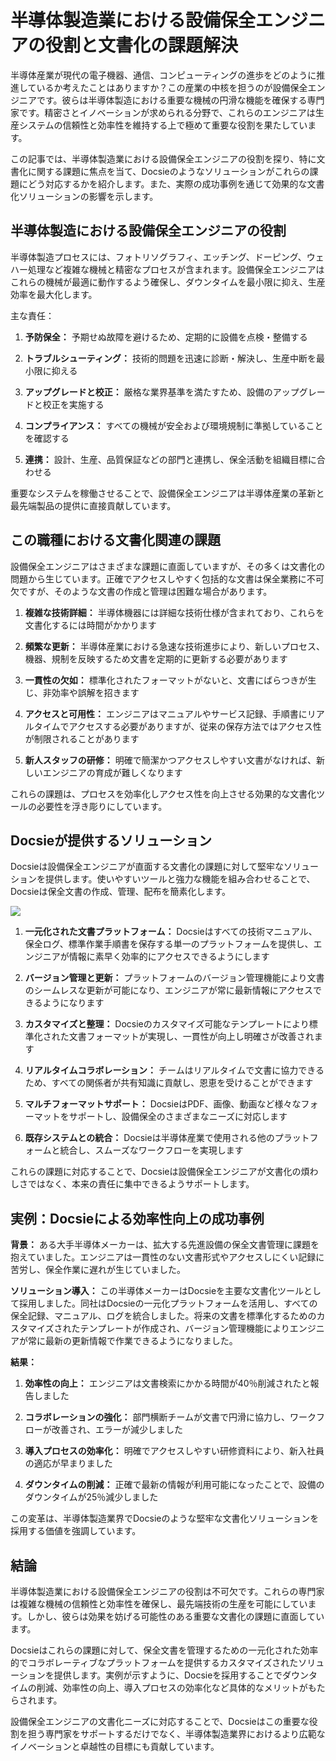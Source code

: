 # 半導体製造業における設備保全エンジニアの役割と文書化の課題解決

半導体産業が現代の電子機器、通信、コンピューティングの進歩をどのように推進しているか考えたことはありますか？この産業の中核を担うのが設備保全エンジニアです。彼らは半導体製造における重要な機械の円滑な機能を確保する専門家です。精密さとイノベーションが求められる分野で、これらのエンジニアは生産システムの信頼性と効率性を維持する上で極めて重要な役割を果たしています。

この記事では、半導体製造業における設備保全エンジニアの役割を探り、特に文書化に関する課題に焦点を当て、Docsieのようなソリューションがこれらの課題にどう対応するかを紹介します。また、実際の成功事例を通じて効果的な文書化ソリューションの影響を示します。

## 半導体製造における設備保全エンジニアの役割

半導体製造プロセスには、フォトリソグラフィ、エッチング、ドーピング、ウェハー処理など複雑な機械と精密なプロセスが含まれます。設備保全エンジニアはこれらの機械が最適に動作するよう確保し、ダウンタイムを最小限に抑え、生産効率を最大化します。

主な責任：

1. **予防保全：** 予期せぬ故障を避けるため、定期的に設備を点検・整備する

2. **トラブルシューティング：** 技術的問題を迅速に診断・解決し、生産中断を最小限に抑える

3. **アップグレードと校正：** 厳格な業界基準を満たすため、設備のアップグレードと校正を実施する

4. **コンプライアンス：** すべての機械が安全および環境規制に準拠していることを確認する

5. **連携：** 設計、生産、品質保証などの部門と連携し、保全活動を組織目標に合わせる

重要なシステムを稼働させることで、設備保全エンジニアは半導体産業の革新と最先端製品の提供に直接貢献しています。

## この職種における文書化関連の課題

設備保全エンジニアはさまざまな課題に直面していますが、その多くは文書化の問題から生じています。正確でアクセスしやすく包括的な文書は保全業務に不可欠ですが、そのような文書の作成と管理は困難な場合があります。

1. **複雑な技術詳細：** 半導体機器には詳細な技術仕様が含まれており、これらを文書化するには時間がかかります

2. **頻繁な更新：** 半導体産業における急速な技術進歩により、新しいプロセス、機器、規制を反映するため文書を定期的に更新する必要があります

3. **一貫性の欠如：** 標準化されたフォーマットがないと、文書にばらつきが生じ、非効率や誤解を招きます

4. **アクセスと可用性：** エンジニアはマニュアルやサービス記録、手順書にリアルタイムでアクセスする必要がありますが、従来の保存方法ではアクセス性が制限されることがあります

5. **新人スタッフの研修：** 明確で簡潔かつアクセスしやすい文書がなければ、新しいエンジニアの育成が難しくなります

これらの課題は、プロセスを効率化しアクセス性を向上させる効果的な文書化ツールの必要性を浮き彫りにしています。

## Docsieが提供するソリューション

Docsieは設備保全エンジニアが直面する文書化の課題に対して堅牢なソリューションを提供します。使いやすいツールと強力な機能を組み合わせることで、Docsieは保全文書の作成、管理、配布を簡素化します。

![](https://cdn.docsie.io/workspace_PxAvC1Uenuc7ad6H3/doc_wn84Jkoc6hIMTO2eE/file_Vyzz5xo721z1FTuRb/image_02d6bb1e-9192-fdba-359c-4a466d630223.jpg)

1. **一元化された文書プラットフォーム：** Docsieはすべての技術マニュアル、保全ログ、標準作業手順書を保存する単一のプラットフォームを提供し、エンジニアが情報に素早く効率的にアクセスできるようにします

2. **バージョン管理と更新：** プラットフォームのバージョン管理機能により文書のシームレスな更新が可能になり、エンジニアが常に最新情報にアクセスできるようになります

3. **カスタマイズと整理：** Docsieのカスタマイズ可能なテンプレートにより標準化された文書フォーマットが実現し、一貫性が向上し明確さが改善されます

4. **リアルタイムコラボレーション：** チームはリアルタイムで文書に協力できるため、すべての関係者が共有知識に貢献し、恩恵を受けることができます

5. **マルチフォーマットサポート：** DocsieはPDF、画像、動画など様々なフォーマットをサポートし、設備保全のさまざまなニーズに対応します

6. **既存システムとの統合：** Docsieは半導体産業で使用される他のプラットフォームと統合し、スムーズなワークフローを実現します

これらの課題に対応することで、Docsieは設備保全エンジニアが文書化の煩わしさではなく、本来の責任に集中できるようサポートします。

## 実例：Docsieによる効率性向上の成功事例

**背景：** ある大手半導体メーカーは、拡大する先進設備の保全文書管理に課題を抱えていました。エンジニアは一貫性のない文書形式やアクセスしにくい記録に苦労し、保全作業に遅れが生じていました。

**ソリューション導入：** この半導体メーカーはDocsieを主要な文書化ツールとして採用しました。同社はDocsieの一元化プラットフォームを活用し、すべての保全記録、マニュアル、ログを統合しました。将来の文書を標準化するためのカスタマイズされたテンプレートが作成され、バージョン管理機能によりエンジニアが常に最新の更新情報で作業できるようになりました。

**結果：**

1. **効率性の向上：** エンジニアは文書検索にかかる時間が40％削減されたと報告しました

2. **コラボレーションの強化：** 部門横断チームが文書で円滑に協力し、ワークフローが改善され、エラーが減少しました

3. **導入プロセスの効率化：** 明確でアクセスしやすい研修資料により、新入社員の適応が早まりました

4. **ダウンタイムの削減：** 正確で最新の情報が利用可能になったことで、設備のダウンタイムが25％減少しました

この変革は、半導体製造業界でDocsieのような堅牢な文書化ソリューションを採用する価値を強調しています。

## 結論

半導体製造業における設備保全エンジニアの役割は不可欠です。これらの専門家は複雑な機械の信頼性と効率性を確保し、最先端技術の生産を可能にしています。しかし、彼らは効果を妨げる可能性のある重要な文書化の課題に直面しています。

Docsieはこれらの課題に対して、保全文書を管理するための一元化された効率的でコラボレーティブなプラットフォームを提供するカスタマイズされたソリューションを提供します。実例が示すように、Docsieを採用することでダウンタイムの削減、効率性の向上、導入プロセスの効率化など具体的なメリットがもたらされます。

設備保全エンジニアの文書化ニーズに対応することで、Docsieはこの重要な役割を担う専門家をサポートするだけでなく、半導体製造業界におけるより広範なイノベーションと卓越性の目標にも貢献しています。